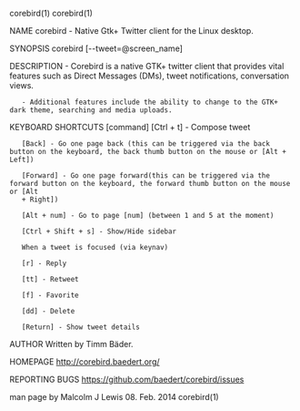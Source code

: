 corebird(1)                                                                                                                            corebird(1)

NAME
       corebird - Native Gtk+ Twitter client for the Linux desktop.

SYNOPSIS
       corebird [--tweet=@screen_name]

DESCRIPTION
       -  Corebird  is  a native GTK+ twitter client that provides vital features such as Direct Messages (DMs), tweet notifications, conversation
       views.

       - Additional features include the ability to change to the GTK+ dark theme, searching and media uploads.

KEYBOARD SHORTCUTS [command]
       [Ctrl + t] - Compose tweet

       [Back] - Go one page back (this can be triggered via the back button on the keyboard, the back thumb button on the mouse or [Alt + Left])

       [Forward] - Go one page forward(this can be triggered via the forward button on the keyboard, the forward thumb button on the mouse or [Alt
       + Right])

       [Alt + num] - Go to page [num] (between 1 and 5 at the moment)

       [Ctrl + Shift + s] - Show/Hide sidebar

       When a tweet is focused (via keynav)

       [r] - Reply

       [tt] - Retweet

       [f] - Favorite

       [dd] - Delete

       [Return] - Show tweet details

AUTHOR
       Written by Timm Bäder.

HOMEPAGE
       http://corebird.baedert.org/

REPORTING BUGS
       https://github.com/baedert/corebird/issues

man page by Malcolm J Lewis                                        08. Feb. 2014                                                       corebird(1)
